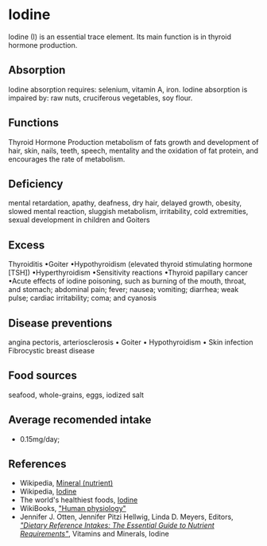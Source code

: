 # Iodine
Iodine (I) is an essential trace element. Its main function is in thyroid hormone production.

## Absorption
Iodine absorption requires: selenium, vitamin A, iron.
Iodine absorption is impaired by: raw nuts, cruciferous vegetables, soy flour.

## Functions
Thyroid Hormone Production
metabolism of fats
growth and development of hair, skin, nails, teeth, speech, mentality and the oxidation of fat protein, and encourages the rate of metabolism.

## Deficiency
mental retardation, apathy, deafness, dry hair, delayed growth, obesity, slowed mental reaction, sluggish metabolism, irritability, cold extremities, sexual development in children and Goiters

## Excess
Thyroiditis •Goiter •Hypothyroidism (elevated thyroid stimulating hormone [TSH]) •Hyperthyroidism •Sensitivity reactions •Thyroid papillary cancer •Acute effects of iodine poisoning, such as burning of the mouth, throat, and stomach; abdominal pain; fever; nausea; vomiting; diarrhea; weak pulse; cardiac irritability; coma; and cyanosis 

## Disease preventions
angina pectoris, arteriosclerosis
	• Goiter
	• Hypothyroidism
	• Skin infection
Fibrocystic breast disease

## Food sources
seafood, whole-grains, eggs, iodized salt

## Average recomended intake
- 0.15mg/day;

## References
- Wikipedia, [Mineral (nutrient)](https://en.wikipedia.org/wiki/Mineral_(nutrient))
- Wikipedia, [Iodine](https://en.wikipedia.org/wiki/Iodine)
- The world's healthiest foods, [Iodine](http://www.whfoods.com/genpage.php?tname=nutrient&dbid=69)
- WikiBooks, ["Human physiology"](https://en.wikibooks.org/wiki/Human_Physiology/Nutrition#Minerals)
- Jennifer J. Otten, Jennifer Pitzi Hellwig, Linda D. Meyers, Editors, [_"Dietary Reference Intakes: The Essential Guide to Nutrient Requirements"_](https://www.amazon.com/Dietary-Reference-Intakes-Essential-Requirements/dp/0309157420), Vitamins and Minerals, Iodine